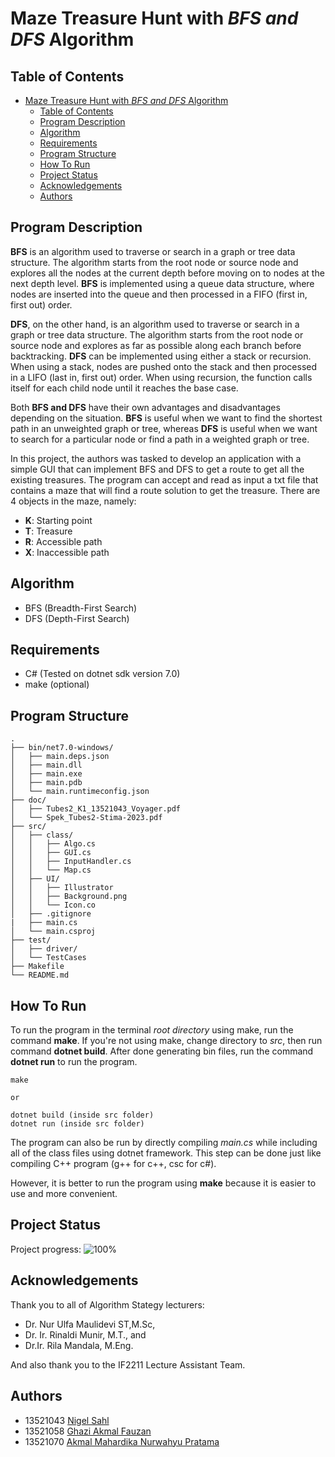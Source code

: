 # Maze Treasure Hunt with _BFS and DFS_ Algorithm

## Table of Contents
- [Maze Treasure Hunt with _BFS and DFS_ Algorithm](#maze-treasure-hunt-with-bfs-and-dfs-algorithm)
  - [Table of Contents](#table-of-contents)
  - [Program Description](#program-description)
  - [Algorithm](#algorithm)
  - [Requirements](#requirements)
  - [Program Structure](#program-structure)
  - [How To Run](#how-to-run)
  - [Project Status](#project-status)
  - [Acknowledgements](#acknowledgements)
  - [Authors](#authors)

## Program Description
__BFS__ is an algorithm used to traverse or search in a graph or tree data structure. The algorithm starts from the root node or source node and explores all the nodes at the current depth before moving on to nodes at the next depth level. __BFS__ is implemented using a queue data structure, where nodes are inserted into the queue and then processed in a FIFO (first in, first out) order.

__DFS__, on the other hand, is an algorithm used to traverse or search in a graph or tree data structure. The algorithm starts from the root node or source node and explores as far as possible along each branch before backtracking. __DFS__ can be implemented using either a stack or recursion. When using a stack, nodes are pushed onto the stack and then processed in a LIFO (last in, first out) order. When using recursion, the function calls itself for each child node until it reaches the base case.

Both __BFS and DFS__ have their own advantages and disadvantages depending on the situation. __BFS__ is useful when we want to find the shortest path in an unweighted graph or tree, whereas __DFS__ is useful when we want to search for a particular node or find a path in a weighted graph or tree.

In this project, the authors was tasked to develop an application with a simple GUI that can implement BFS and DFS to get a route to get all the existing treasures. The program can accept and read as input a txt file that contains a maze that will find a route solution to get the treasure. There are 4 objects in the maze, namely:
- __K__: Starting point
- __T__: Treasure
- __R__: Accessible path
- __X__: Inaccessible path

## Algorithm
- BFS (Breadth-First Search)
- DFS (Depth-First Search)

## Requirements
- C# (Tested on dotnet sdk version 7.0)
- make (optional)

## Program Structure
```
.
├── bin/net7.0-windows/
│   ├── main.deps.json
│   ├── main.dll
│   ├── main.exe
│   ├── main.pdb
│   └── main.runtimeconfig.json
├── doc/
│   ├── Tubes2_K1_13521043_Voyager.pdf
│   └── Spek_Tubes2-Stima-2023.pdf
├── src/
│   ├── class/
│   │   ├── Algo.cs
│   │   ├── GUI.cs
│   │   ├── InputHandler.cs
│   │   └── Map.cs
│   ├── UI/
│   │   ├── Illustrator
│   │   ├── Background.png
│   │   └── Icon.co
│   ├── .gitignore
|   ├── main.cs
│   └── main.csproj
├── test/
│   ├── driver/
│   └── TestCases
├── Makefile
└── README.md
```

## How To Run
To run the program in the terminal _root directory_ using make, run the command __make__. If you're not using make, change directory to _src_, then run command __dotnet build__. After done generating bin files, run the command __dotnet run__ to run the program.
```
make

or

dotnet build (inside src folder)
dotnet run (inside src folder)
```
The program can also be run by directly compiling _main.cs_ while including all of the class files using dotnet framework. This step can be done just like compiling C++ program (g++ for c++, csc for c#).

However, it is better to run the program using __make__ because it is easier to use and more convenient.

## Project Status
Project progress: ![100%](https://geps.dev/progress/100)

## Acknowledgements
Thank you to all of Algorithm Stategy lecturers:
- Dr. Nur Ulfa Maulidevi ST,M.Sc,
- Dr. Ir. Rinaldi Munir, M.T., and
- Dr.Ir. Rila Mandala, M.Eng.

And also thank you to the IF2211 Lecture Assistant Team.

## Authors
- 13521043 [Nigel Sahl](https://github.com/NerbFox)
- 13521058 [Ghazi Akmal Fauzan](https://github.com/ghaziakmalf)
- 13521070 [Akmal Mahardika Nurwahyu Pratama](https://github.com/akmaldika)